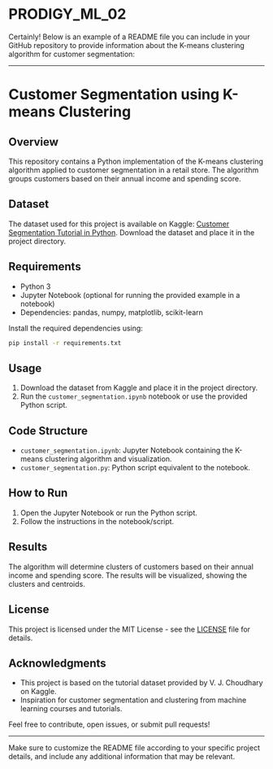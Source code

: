 # PRODIGY_ML_02

Certainly! Below is an example of a README file you can include in your GitHub repository to provide information about the K-means clustering algorithm for customer segmentation:

---

# Customer Segmentation using K-means Clustering

## Overview

This repository contains a Python implementation of the K-means clustering algorithm applied to customer segmentation in a retail store. The algorithm groups customers based on their annual income and spending score.

## Dataset

The dataset used for this project is available on Kaggle: [Customer Segmentation Tutorial in Python](https://www.kaggle.com/datasets/vjchoudhary7/customer-segmentation-tutorial-in-python). Download the dataset and place it in the project directory.

## Requirements

- Python 3
- Jupyter Notebook (optional for running the provided example in a notebook)
- Dependencies: pandas, numpy, matplotlib, scikit-learn

Install the required dependencies using:

```bash
pip install -r requirements.txt
```

## Usage

1. Download the dataset from Kaggle and place it in the project directory.
2. Run the `customer_segmentation.ipynb` notebook or use the provided Python script.

## Code Structure

- `customer_segmentation.ipynb`: Jupyter Notebook containing the K-means clustering algorithm and visualization.
- `customer_segmentation.py`: Python script equivalent to the notebook.

## How to Run

1. Open the Jupyter Notebook or run the Python script.
2. Follow the instructions in the notebook/script.

## Results

The algorithm will determine clusters of customers based on their annual income and spending score. The results will be visualized, showing the clusters and centroids.

## License

This project is licensed under the MIT License - see the [LICENSE](LICENSE) file for details.

## Acknowledgments

- This project is based on the tutorial dataset provided by V. J. Choudhary on Kaggle.
- Inspiration for customer segmentation and clustering from machine learning courses and tutorials.

Feel free to contribute, open issues, or submit pull requests!

---

Make sure to customize the README file according to your specific project details, and include any additional information that may be relevant.
